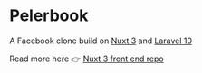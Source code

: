 # Pelerbook

A Facebook clone build on [Nuxt 3](https://nuxt.com/docs/getting-started/introduction) and [Laravel 10](https://laravel.com/docs/10.x)

Read more here 👉 [Nuxt 3 front end repo](https://github.com/dandan-kikoeru/pelerbook-api)

